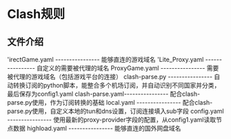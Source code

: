 # Clash规则

## 文件介绍
'irectGame.yaml ---------------- 能够直连的游戏域名
'Lite_Proxy.yaml ---------------- 自定义的需要被代理的域名
ProxyGame.yaml  ---------------- 需要被代理的游戏域名（包括游戏平台的连接）
clash-parse.py  ---------------- 自动转换订阅的python脚本，能整合多个机场订阅，并自动识别不同国家并分类，最后保存为config1.yaml
clash-parse.yaml---------------- 配合clash-parse.py使用，作为订阅转换的基础
local.yaml      ---------------- 配合clash-parse.py使用，自定义本地的tun和dns设置，订阅连接填入sub字段
config.yaml     ---------------- 使用最新的proxy-provider字段的配置，从config1.yaml读取节点数据
highload.yaml   ---------------- 能够直连的国外网盘域名

